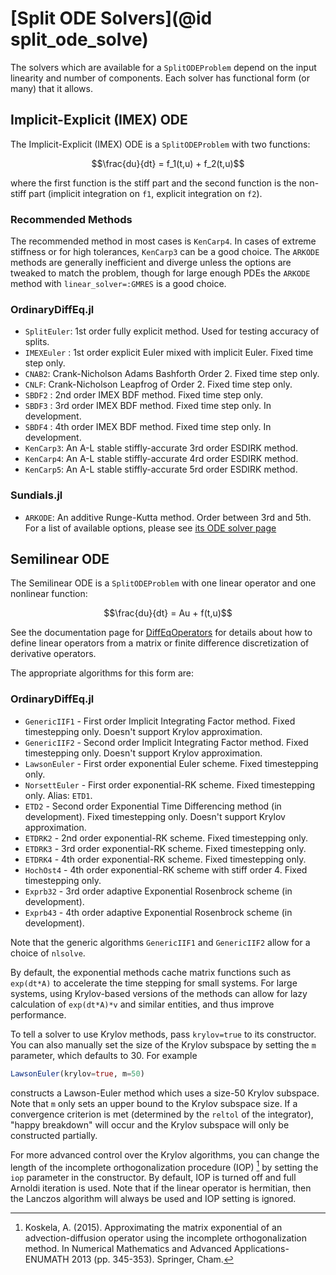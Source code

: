 # [Split ODE Solvers](@id split_ode_solve)

The solvers which are available for a `SplitODEProblem` depend on the input
linearity and number of components. Each solver has functional form
(or many) that it allows.

## Implicit-Explicit (IMEX) ODE

The Implicit-Explicit (IMEX) ODE is a `SplitODEProblem` with two functions:

```math
\frac{du}{dt} =  f_1(t,u) + f_2(t,u)
```

where the first function is the stiff part and the second function is the non-stiff
part (implicit integration on `f1`, explicit integration on `f2`).

### Recommended Methods

The recommended method in most cases is `KenCarp4`. In cases of extreme stiffness
or for high tolerances, `KenCarp3` can be a good choice. The `ARKODE` methods
are generally inefficient and diverge unless the options are tweaked to match
the problem, though for large enough PDEs the `ARKODE` method with
`linear_solver=:GMRES` is a good choice.

### OrdinaryDiffEq.jl

- `SplitEuler`: 1st order fully explicit method. Used for testing accuracy
  of splits.
- `IMEXEuler` : 1st order explicit Euler mixed with implicit Euler. Fixed time
  step only.
- `CNAB2`: Crank-Nicholson Adams Bashforth Order 2. Fixed time step only.
- `CNLF`: Crank-Nicholson Leapfrog of Order 2. Fixed time step only.
- `SBDF2` : 2nd order IMEX BDF method. Fixed time step only.
- `SBDF3` : 3rd order IMEX BDF method. Fixed time step only. In development.
- `SBDF4` : 4th order IMEX BDF method. Fixed time step only. In development.
- `KenCarp3`: An A-L stable stiffly-accurate 3rd order ESDIRK method.
- `KenCarp4`: An A-L stable stiffly-accurate 4rd order ESDIRK method.
- `KenCarp5`: An A-L stable stiffly-accurate 5rd order ESDIRK method.

### Sundials.jl

- `ARKODE`: An additive Runge-Kutta method. Order between 3rd and 5th. For a list
  of available options, please see
  [its ODE solver page](http://docs.juliadiffeq.org/dev/solvers/ode_solve#Sundials.jl-1)

## Semilinear ODE

The Semilinear ODE is a `SplitODEProblem` with one linear operator and one nonlinear function:

```math
\frac{du}{dt} =  Au + f(t,u)
```

See the documentation page for [DiffEqOperators](@ref)
for details about how to define linear operators from a matrix or finite difference
discretization of derivative operators.

The appropriate algorithms for this form are:

### OrdinaryDiffEq.jl

- `GenericIIF1` - First order Implicit Integrating Factor method. Fixed timestepping only. Doesn't support Krylov approximation.
- `GenericIIF2` - Second order Implicit Integrating Factor method. Fixed timestepping only. Doesn't support Krylov approximation.
- `LawsonEuler` - First order exponential Euler scheme. Fixed timestepping only.
- `NorsettEuler` - First order exponential-RK scheme. Fixed timestepping only. Alias: `ETD1`.
- `ETD2` - Second order Exponential Time Differencing method (in development). Fixed timestepping only. Doesn't support Krylov approximation.
- `ETDRK2` - 2nd order exponential-RK scheme. Fixed timestepping only.
- `ETDRK3` - 3rd order exponential-RK scheme. Fixed timestepping only.
- `ETDRK4` - 4th order exponential-RK scheme. Fixed timestepping only.
- `HochOst4` - 4th order exponential-RK scheme with stiff order 4. Fixed
  timestepping only.
- `Exprb32` - 3rd order adaptive Exponential Rosenbrock scheme (in development).
- `Exprb43` - 4th order adaptive Exponential Rosenbrock scheme (in development).

Note that the generic algorithms `GenericIIF1` and `GenericIIF2` allow for a choice of `nlsolve`.

By default, the exponential methods cache matrix functions such as `exp(dt*A)` to accelerate
the time stepping for small systems. For large systems, using Krylov-based versions of the
methods can allow for lazy calculation of `exp(dt*A)*v` and similar entities, and thus improve
performance.

To tell a solver to use Krylov methods, pass `krylov=true` to its constructor. You
can also manually set the size of the Krylov subspace by setting the `m` parameter, which
defaults to 30. For example

```julia
LawsonEuler(krylov=true, m=50)
```

constructs a Lawson-Euler method which uses a size-50 Krylov subspace. Note that `m`
only sets an upper bound to the Krylov subspace size. If a convergence criterion is met
(determined by the `reltol` of the integrator), "happy breakdown" will occur and the
Krylov subspace will only be constructed partially.

For more advanced control over the Krylov algorithms, you can change the length of the
incomplete orthogonalization procedure (IOP) [^1] by setting the `iop` parameter in the
constructor. By default, IOP is turned off and full Arnoldi iteration is used. Note that
if the linear operator is hermitian, then the Lanczos algorithm will always be used and
IOP setting is ignored.

[^1]: Koskela, A. (2015). Approximating the matrix exponential of an advection-diffusion operator using the incomplete orthogonalization method. In Numerical Mathematics and Advanced Applications-ENUMATH 2013 (pp. 345-353). Springer, Cham.
